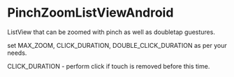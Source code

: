 # PinchZoomListViewAndroid
ListView that can be zoomed with pinch as well as doubletap guestures.

set MAX_ZOOM, CLICK_DURATION, DOUBLE_CLICK_DURATION as per your needs.

CLICK_DURATION - perform click if touch is removed before this time.
